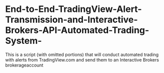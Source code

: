 # End-to-End-TradingView-Alert-Transmission-and-Interactive-Brokers-API-Automated-Trading-System-
This is a script (with omitted portions) that will conduct automated trading with alerts from TradingView.com and send them to an Interactive Brokers brokerageaccount
